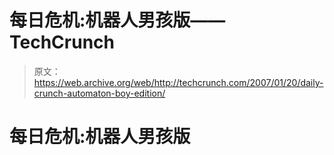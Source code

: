 # 每日危机:机器人男孩版——TechCrunch

> 原文：<https://web.archive.org/web/http://techcrunch.com/2007/01/20/daily-crunch-automaton-boy-edition/>

# 每日危机:机器人男孩版